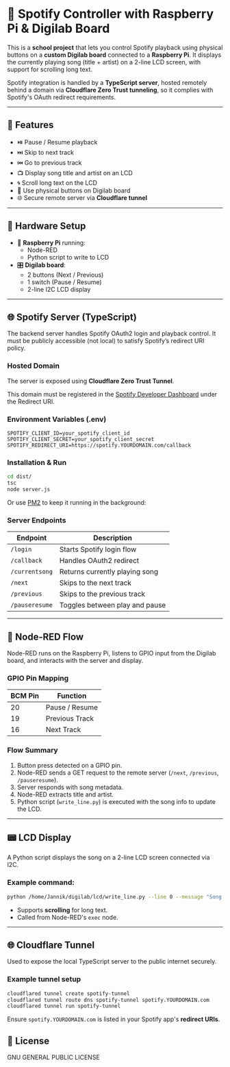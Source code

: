 # 🎵 Spotify Controller with Raspberry Pi & Digilab Board

This is a **school project** that lets you control Spotify playback using physical buttons on a **custom Digilab board** connected to a **Raspberry Pi**. It displays the currently playing song (title + artist) on a 2-line LCD screen, with support for scrolling long text.

Spotify integration is handled by a **TypeScript server**, hosted remotely behind a domain via **Cloudflare Zero Trust tunneling**, so it complies with Spotify's OAuth redirect requirements.

---

## 🧰 Features

- ⏯️ Pause / Resume playback
- ⏭️ Skip to next track
- ⏮️ Go to previous track
- 📺 Display song title and artist on an LCD
- 🌀 Scroll long text on the LCD
- 🔘 Use physical buttons on Digilab board
- 🌐 Secure remote server via **Cloudflare tunnel**

---

## 🔧 Hardware Setup

- 🧠 **Raspberry Pi** running:
  - Node-RED
  - Python script to write to LCD
- 🎛️ **Digilab board**:
  - 2 buttons (Next / Previous)
  - 1 switch (Pause / Resume)
  - 2-line I2C LCD display

---

## 🌐 Spotify Server (TypeScript)

The backend server handles Spotify OAuth2 login and playback control. It must be publicly accessible (not local) to satisfy Spotify’s redirect URI policy.

### Hosted Domain

The server is exposed using **Cloudflare Zero Trust Tunnel**.

This domain must be registered in the [Spotify Developer Dashboard](https://developer.spotify.com/dashboard/applications) under the Redirect URI.

### Environment Variables (.env)

```env
SPOTIFY_CLIENT_ID=your_spotify_client_id
SPOTIFY_CLIENT_SECRET=your_spotify_client_secret
SPOTIFY_REDIRECT_URI=https://spotify.YOURDOMAIN.com/callback
```

### Installation & Run

```bash
cd dist/
tsc
node server.js
```
Or use [PM2](https://pm2.keymetrics.io/) to keep it running in the background:

### Server Endpoints

| Endpoint          | Description                        |
|------------------|------------------------------------|
| `/login`         | Starts Spotify login flow          |
| `/callback`      | Handles OAuth2 redirect            |
| `/currentsong`   | Returns currently playing song     |
| `/next`          | Skips to the next track            |
| `/previous`      | Skips to the previous track        |
| `/pauseresume`   | Toggles between play and pause     |

---

## 🔁 Node-RED Flow

Node-RED runs on the Raspberry Pi, listens to GPIO input from the Digilab board, and interacts with the server and display.

### GPIO Pin Mapping

| BCM Pin | Function        |
|---------|-----------------|
| 20      | Pause / Resume  |
| 19      | Previous Track  |
| 16      | Next Track      |

### Flow Summary

1. Button press detected on a GPIO pin.
2. Node-RED sends a GET request to the remote server (`/next`, `/previous`, `/pauseresume`).
3. Server responds with song metadata.
4. Node-RED extracts title and artist.
5. Python script (`write_line.py`) is executed with the song info to update the LCD.

---

## 📟 LCD Display

A Python script displays the song on a 2-line LCD screen connected via I2C.

### Example command:

```bash
python /home/Jannik/digilab/lcd/write_line.py --line 0 --message "Song Title" --line 1 --message "Artist Name"
```

- Supports **scrolling** for long text.
- Called from Node-RED's `exec` node.

---

## 🌐 Cloudflare Tunnel

Used to expose the local TypeScript server to the public internet securely.

### Example tunnel setup

```bash
cloudflared tunnel create spotify-tunnel
cloudflared tunnel route dns spotify-tunnel spotify.YOURDOMAIN.com
cloudflared tunnel run spotify-tunnel
```

Ensure `spotify.YOURDOMAIN.com` is listed in your Spotify app's **redirect URIs**.

## 📜 License

GNU GENERAL PUBLIC LICENSE
